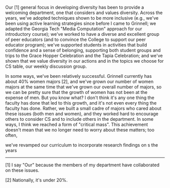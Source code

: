 
Our [1] general focus in developing diversity has been to provide a 
welcoming department, one that considers and values diversity.  Across the
years, we've adopted techniques shown to be more inclusive (e.g., we've
been using active learning strategies since before I came to Grinnell; we
adapted the Georgia Tech "Media Computation" approach for our introductory
course); we've worked to have a diverse and excellent group of peer
educators (and to convince the College to support our peer educator
program); we've supported students in activities that build confidence
and a sense of belonging, supporting both student groups and trips to
the Grace Hopper Celebration and the Tapia Celebration; and we've shown
that we value diversity in our actions and in the topics we choose for
CS table, our weekly discussion group.

In some ways, we've been relatively successful.  Grinnell currently has
about 40% women majors [2], and we've grown our number of women majors at
the same time that we've grown our overall number of majors, so we can be
pretty sure that the growth of women has not been at the expense of men.
But you know what?  I don't think it's any one thing the faculty has
done that led to this growth, and it's not even every thing the faculty
has done.  Rather, we built a small cadre of majors who cared about these
issues (both men and women), and they worked hard to encourage others to
consider CS and to include others in the department.  In some ways, I think
we reached a form of "critical mass".  This achievement doesn't mean that
we no longer need to worry about these matters; too often, 

we've revamped our curriculum to incorporate research findings
on s
the years

---

[1] I say "Our" because the members of my department have collaborated
on these issues.

[2] Nationally, it's under 20%.
